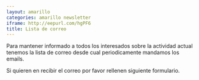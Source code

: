 ```yaml
---
layout: amarillo
categories: amarillo newsletter
iframe: http://eepurl.com/hgPF6
title: Lista de correo
---
```

Para mantener informado a todos los interesados sobre la actividad actual tenemos la lista de correo desde cual periodicamente mandamos los emails.

Si quieren en recibir el correo por favor rellenen siguiente formulario.